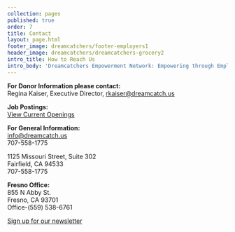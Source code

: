 ```yaml
---
collection: pages
published: true
order: 7
title: Contact
layout: page.html
footer_image: dreamcatchers/footer-employers1
header_image: dreamcatchers/dreamcatchers-grocery2
intro_title: How to Reach Us
intro_body: 'Dreamcatchers Empowerment Network: Empowering through Employment'
---
```


**For Donor Information please contact:**<br>
Regina Kaiser, Executive Director, [rkaiser@dreamcatch.us](mailto:rkaiser@dreamcatch.us)

**Job Postings:**<br>
[View Current Openings](https://dreamcatchers.blog/jobs/)

**For General Information:**<br>
info@dreamcatch.us<br>
707-558-1775

1125 Missouri Street, Suite 302<br>
Fairfield, CA 94533<br>
707-558-1775 <br>

**Fresno Office:**<br>
855 N Abby St.<br>
Fresno, CA 93701<br>
Office-(559) 538-6761

<div class="newsletter">
    <a href="#" id="open-modal" class="button">Sign up for our newsletter</a>
</div>
